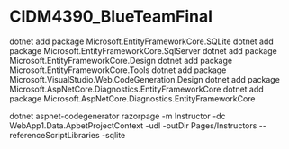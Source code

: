 # CIDM4390_BlueTeamFinal

dotnet add package Microsoft.EntityFrameworkCore.SQLite
dotnet add package Microsoft.EntityFrameworkCore.SqlServer
dotnet add package Microsoft.EntityFrameworkCore.Design
dotnet add package Microsoft.EntityFrameworkCore.Tools
dotnet add package Microsoft.VisualStudio.Web.CodeGeneration.Design
dotnet add package Microsoft.AspNetCore.Diagnostics.EntityFrameworkCore
dotnet add package Microsoft.AspNetCore.Diagnostics.EntityFrameworkCore

dotnet aspnet-codegenerator razorpage -m Instructor -dc WebApp1.Data.ApbetProjectContext -udl -outDir Pages/Instructors --referenceScriptLibraries -sqlite